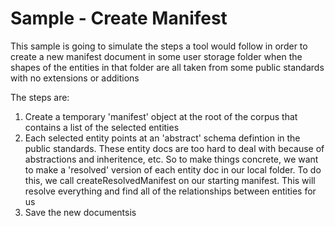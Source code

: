 # Sample - Create Manifest

This sample is going to simulate the steps a tool would follow in order to create a new manifest document in some user storage folder when the shapes of the entities in  that folder are all taken from some public standards with no extensions or additions

The steps are:
  1. Create a temporary 'manifest' object at the root of the corpus that contains a list of the selected entities
  2. Each selected entity points at an 'abstract' schema defintion in the public standards. These entity docs are too hard to deal with because of abstractions and inheritence, etc. So to make things concrete, we want to make a 'resolved' version of each entity doc in our local folder. To do this, we call createResolvedManifest on our starting manifest. This will resolve everything and find all of the relationships between entities for us
  3. Save the new documentsis